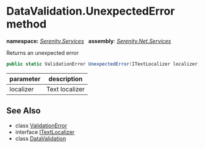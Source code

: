 # DataValidation.UnexpectedError method
**namespace:** *[Serenity.Services](../../README.md#serenity.services-namespace)*   **assembly**: *[Serenity.Net.Services](../../README.md)*

Returns an unexpected error

```csharp
public static ValidationError UnexpectedError(ITextLocalizer localizer)
```

| parameter | description |
| --- | --- |
| localizer | Text localizer |

## See Also

* class [ValidationError](../Serenity.Net.Core/../ValidationError.md)
* interface [ITextLocalizer](../Serenity.Net.Core/../../Serenity/ITextLocalizer.md)
* class [DataValidation](../DataValidation.md)